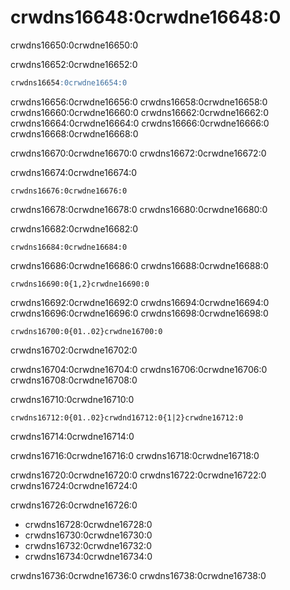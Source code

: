 <a name="table_functions-remote"></a>

# crwdns16648:0crwdne16648:0

crwdns16650:0crwdne16650:0

crwdns16652:0crwdne16652:0

```sql
crwdns16654:0crwdne16654:0
```

crwdns16656:0crwdne16656:0 crwdns16658:0crwdne16658:0 crwdns16660:0crwdne16660:0 crwdns16662:0crwdne16662:0 crwdns16664:0crwdne16664:0 crwdns16666:0crwdne16666:0 crwdns16668:0crwdne16668:0

crwdns16670:0crwdne16670:0 crwdns16672:0crwdne16672:0

crwdns16674:0crwdne16674:0

```text
crwdns16676:0crwdne16676:0
```

crwdns16678:0crwdne16678:0 crwdns16680:0crwdne16680:0

crwdns16682:0crwdne16682:0

```text
crwdns16684:0crwdne16684:0
```

crwdns16686:0crwdne16686:0 crwdns16688:0crwdne16688:0

```text
crwdns16690:0{1,2}crwdne16690:0
```

crwdns16692:0crwdne16692:0 crwdns16694:0crwdne16694:0 crwdns16696:0crwdne16696:0 crwdns16698:0crwdne16698:0

```text
crwdns16700:0{01..02}crwdne16700:0
```

crwdns16702:0crwdne16702:0

crwdns16704:0crwdne16704:0 crwdns16706:0crwdne16706:0 crwdns16708:0crwdne16708:0

crwdns16710:0crwdne16710:0

```text
crwdns16712:0{01..02}crwdnd16712:0{1|2}crwdne16712:0
```

crwdns16714:0crwdne16714:0

crwdns16716:0crwdne16716:0 crwdns16718:0crwdne16718:0

crwdns16720:0crwdne16720:0 crwdns16722:0crwdne16722:0 crwdns16724:0crwdne16724:0

crwdns16726:0crwdne16726:0

- crwdns16728:0crwdne16728:0
- crwdns16730:0crwdne16730:0
- crwdns16732:0crwdne16732:0
- crwdns16734:0crwdne16734:0

crwdns16736:0crwdne16736:0 crwdns16738:0crwdne16738:0